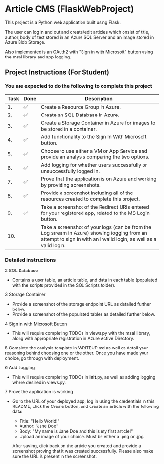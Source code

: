 # Article CMS (FlaskWebProject)

This project is a Python web application built using Flask.

The user can log in and out and create/edit articles which onsist of title, author, body of text stored in an Azure SQL Server and an image stored in Azure Blob Storage.

Also implemented is an OAuth2 with "Sign in with Microsoft" button using the msal library and app logging.

## Project Instructions (For Student)

### You are expected to do the following to complete this project

Task | Done | Description
--- | --- | ---
1.| :white_check_mark: | Create a Resource Group in Azure.
2.| :white_check_mark: | Create an SQL Database in Azure.
3.| :white_check_mark: | Create a Storage Container in Azure for images to be stored in a container.
4.| :white_check_mark: | Add functionality to the Sign In With Microsoft button.
5.| :white_check_mark: | Choose to use either a VM or App Service and provide an analysis comparing the two options.
6.| :white_check_mark: | Add logging for whether users successfully or unsuccessfully logged in.
7.| :white_check_mark: | Prove that the application is on Azure and working by providing screenshots.
8.| :white_check_mark: | Provide a screenshot including all of the resources created to complete this project.
9.| :white_check_mark: | Take a screenshot of the Redirect URIs entered for your registered app, related to the MS Login button.
10.| | Take a screenshot of your logs (can be from the Log stream in Azure) showing logging from an attempt to sign in with an invalid login, as well as a valid login.

### Detailed instructions

2 SQL Database

- Contains a user table, an article table, and data in each table (populated with the scripts provided in the SQL Scripts folder).

3 Storage Container

- Provide a screenshot of the storage endpoint URL as detailed further below.
- Provide a screenshot of the populated tables as detailed further below.

4 Sign in with Microsoft Button

- This will require completing TODOs in views.py with the msal library, along with appropriate registration in Azure Active Directory.

5 Complete the analysis template in WRITEUP.md as well as detail your reasoning behind choosing one or the other. Once you have made your choice, go through with deployment.

6 Add Logging

- This will require completing TODOs in __init__.py, as well as adding logging where desired in views.py.

7 Prove the application is working

- Go to the URL of your deployed app, log in using the credentials in this README, click the Create button, and create an article with the following data:
  - Title: "Hello World!"
  - Author: "Jane Doe"
  - Body: "My name is Jane Doe and this is my first article!"
  - Upload an image of your choice. Must be either a .png or .jpg.

   After saving, click back on the article you created and provide a screenshot proving that it was created successfully. Please also make sure the URL is present in the screenshot.
